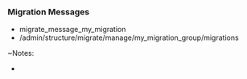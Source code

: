 ### Migration Messages

* migrate_message_my_migration
* /admin/structure/migrate/manage/my_migration_group/migrations

~Notes:

*
